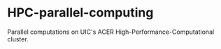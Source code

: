 # HPC-parallel-computing
Parallel computations on UIC's ACER High-Performance-Computational cluster.
